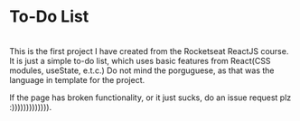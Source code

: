 <h1>To-Do List</h1>
<Br />
This is the first project I have created from the Rocketseat ReactJS course. It is just a simple to-do list, which uses basic features from React(CSS modules, useState, e.t.c.)
Do not mind the porguguese, as that was the language in template for the project.

If the page has broken functionality, or it just sucks, do an issue request plz :))))))))))))).
